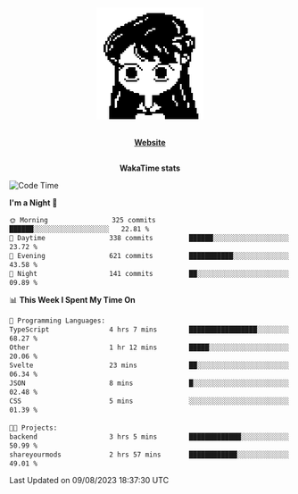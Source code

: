 ##

<p align="center">
  <img src="./person.gif" />
</p>

##

<div align="center">
  <p>
    <strong>
    <a href='https://domm.me'>Website</a>
    </strong>
  </p>
</div>

##

<div align="center">
  <p>
    <strong>
    WakaTime stats
    </strong>
  </p>
</div>

<!--START_SECTION:waka-->
![Code Time](http://img.shields.io/badge/Code%20Time-108%20hrs%2028%20mins-blue)

**I'm a Night 🦉** 

```text
🌞 Morning                325 commits         ██████░░░░░░░░░░░░░░░░░░░   22.81 % 
🌆 Daytime                338 commits         ██████░░░░░░░░░░░░░░░░░░░   23.72 % 
🌃 Evening                621 commits         ███████████░░░░░░░░░░░░░░   43.58 % 
🌙 Night                  141 commits         ██░░░░░░░░░░░░░░░░░░░░░░░   09.89 % 
```


📊 **This Week I Spent My Time On** 

```text
💬 Programming Languages: 
TypeScript               4 hrs 7 mins        █████████████████░░░░░░░░   68.27 % 
Other                    1 hr 12 mins        █████░░░░░░░░░░░░░░░░░░░░   20.06 % 
Svelte                   23 mins             ██░░░░░░░░░░░░░░░░░░░░░░░   06.34 % 
JSON                     8 mins              █░░░░░░░░░░░░░░░░░░░░░░░░   02.48 % 
CSS                      5 mins              ░░░░░░░░░░░░░░░░░░░░░░░░░   01.39 % 

🐱‍💻 Projects: 
backend                  3 hrs 5 mins        █████████████░░░░░░░░░░░░   50.99 % 
shareyourmods            2 hrs 57 mins       ████████████░░░░░░░░░░░░░   49.01 % 
```


 Last Updated on 09/08/2023 18:37:30 UTC
<!--END_SECTION:waka-->

